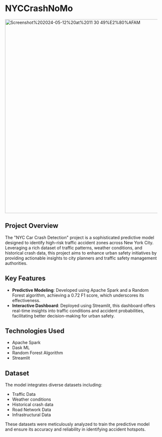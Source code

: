# NYCCrashNoMo

<img width="641" alt="Screenshot%202024-05-12%20at%2011 30 49%E2%80%AFAM" src="https://github.com/surelyanushka/NYCCrashNoMo/assets/56227926/d846379e-09b1-41cc-b3c6-0bb62f34d50a">


## **Project Overview**

The "NYC Car Crash Detection" project is a sophisticated predictive model designed to identify high-risk traffic accident zones across New York City. Leveraging a rich dataset of traffic patterns, weather conditions, and historical crash data, this project aims to enhance urban safety initiatives by providing actionable insights to city planners and traffic safety management authorities.

## **Key Features**

- **Predictive Modeling**: Developed using Apache Spark and a Random Forest algorithm, achieving a 0.72 F1 score, which underscores its effectiveness.
- **Interactive Dashboard**: Deployed using Streamlit, this dashboard offers real-time insights into traffic conditions and accident probabilities, facilitating better decision-making for urban safety.

## **Technologies Used**

- Apache Spark
- Dask ML
- Random Forest Algorithm
- Streamlit

## **Dataset**

The model integrates diverse datasets including:

- Traffic Data
- Weather conditions
- Historical crash data
- Road Network Data
- Infrastructural Data

These datasets were meticulously analyzed to train the predictive model and ensure its accuracy and reliability in identifying accident hotspots.
